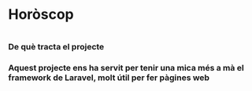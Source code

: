 <h1> Horòscop <h1>
<h3> De què tracta el projecte <h3>


<div class="explicació">
            <p class="pex">Aquest projecte ens ha servit per tenir una mica més a mà el framework de Laravel, molt útil per fer pàgines web<p>
   </div>
